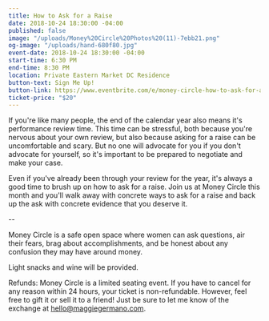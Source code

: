 ```yaml
---
title: How to Ask for a Raise
date: 2018-10-24 18:30:00 -04:00
published: false
image: "/uploads/Money%20Circle%20Photos%20(11)-7ebb21.png"
og-image: "/uploads/hand-680f80.jpg"
event-date: 2018-10-24 18:30:00 -04:00
start-time: 6:30 PM
end-time: 8:30 PM
location: Private Eastern Market DC Residence
button-text: Sign Me Up!
button-link: https://www.eventbrite.com/e/money-circle-how-to-ask-for-a-raise-tickets-49618103082
ticket-price: "$20"
---
```


If you're like many people, the end of the calendar year also means it's performance review time. This time can be stressful, both because you're nervous about your own review, but also because asking for a raise can be uncomfortable and scary. But no one will advocate for you if you don't advocate for yourself, so it's important to be prepared to negotiate and make your case.

Even if you've already been through your review for the year, it's always a good time to brush up on how to ask for a raise. Join us at Money Circle this month and you'll walk away with concrete ways to ask for a raise and back up the ask with concrete evidence that you deserve it.

--

Money Circle is a safe open space where women can ask questions, air their fears, brag about accomplishments, and be honest about any confusion they may have around money.

Light snacks and wine will be provided.

Refunds: Money Circle is a limited seating event. If you have to cancel for any reason within 24 hours, your ticket is non-refundable. However, feel free to gift it or sell it to a friend! Just be sure to let me know of the exchange at [hello@maggiegermano.com](mailto:hello@maggiegermano.com).
